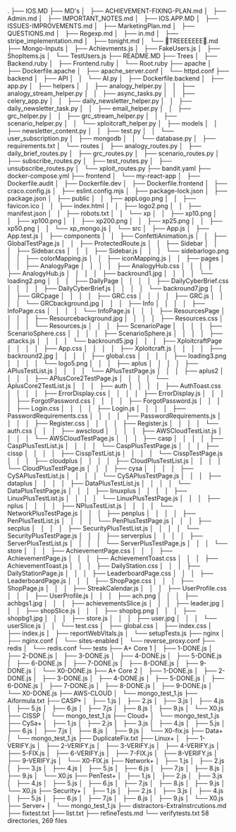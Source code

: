 .                                                                                                                                      ├── IOS.MD                                                                                                                             ├── MD's                                                                                                                               │   ├── ACHIEVEMENT-FIXING-PLAN.md                                                                                                     │   ├── Admin.md                                                                                                                       │   ├── IMPORTANT_NOTES.md                                                                                                             │   ├── IOS.APP.MD                                                                                                                     │   ├── ISSUES-IMPROVEMENTS.md                                                                                                         │   ├── MarketingPlan.md                                                                                                               │   ├── QUESTIONS.md                                                                                                                   │   ├── Regexp.md                                                                                                                      │   ├── in.md                                                                                                                          │   ├── stripe_implementation.md                                                                                                       │   ├── tonight.md                                                                                                                     │   └── 🌲TREEEEEEE🌲.md                                                                                                               ├── Mongo-Inputs                                                                                                                       │   ├── Achievments.js                                                                                                                 │   ├── FakeUsers.js                                                                                                                   │   ├── ShopItems.js                                                                                                                   │   └── TestUsers.js                                                                                                                   ├── README.MD                                                                                                                          ├── Trees                                                                                                                              │   ├── Backend.ruby                                                                                                                   │   ├── Frontend.ruby                                                                                                                  │   └── Root.ruby                                                                                                                      ├── apache                                                                                                                             │   ├── Dockerfile.apache                                                                                                              │   ├── apache_server.conf                                                                                                             │   └── httpd.conf                                                                                                                     ├── backend                                                                                                                            │   ├── API                                                                                                                            │   │   └── AI.py                                                                                                                      │   ├── Dockerfile.backend                                                                                                             │   ├── app.py                                                                                                                         │   ├── helpers                                                                                                                        │   │   ├── analogy_helper.py                                                                                                          │   │   ├── analogy_stream_helper.py                                                                                                   │   │   ├── async_tasks.py                                                                                                             │   │   ├── celery_app.py                                                                                                              │   │   ├── daily_newsletter_helper.py                                                                                                 │   │   ├── daily_newsletter_task.py                                                                                                   │   │   ├── email_helper.py                                                                                                            │   │   ├── grc_helper.py                                                                                                              │   │   ├── grc_stream_helper.py                                                                                                       │   │   ├── scenario_helper.py                                                                                                         │   │   └── xploitcraft_helper.py                                                                                                      │   ├── models                                                                                                                         │   │   ├── newsletter_content.py                                                                                                      │   │   ├── test.py                                                                                                                    │   │   └── user_subscription.py                                                                                                       │   ├── mongodb                                                                                                                        │   │   └── database.py                                                                                                                │   ├── requirements.txt                                                                                                               │   └── routes                                                                                                                         │       ├── analogy_routes.py                                                                                                          │       ├── daily_brief_routes.py                                                                                                      │       ├── grc_routes.py                                                                                                              │       ├── scenario_routes.py                                                                                                         │       ├── subscribe_routes.py                                                                                                        │       ├── test_routes.py                                                                                                             │       ├── unsubscribe_routes.py                                                                                                      │       └── xploit_routes.py                                                                                                           ├── bandit.yaml                                                                                                                        ├── docker-compose.yml                                                                                                                 ├── frontend                                                                                                                           │   └── my-react-app                                                                                                                   │       ├── Dockerfile.audit                                                                                                           │       ├── Dockerfile.dev                                                                                                             │       ├── Dockerfile.frontend                                                                                                        │       ├── craco.config.js                                                                                                            │       ├── eslint.config.mjs                                                                                                          │       ├── package-lock.json                                                                                                          │       ├── package.json                                                                                                               │       ├── public                                                                                                                     │       │   ├── appLogo.png                                                                                                            │       │   ├── favicon.ico                                                                                                            │       │   ├── index.html                                                                                                             │       │   ├── logo2.png                                                                                                              │       │   ├── manifest.json                                                                                                          │       │   ├── robots.txt                                                                                                             │       │   └── xp                                                                                                                     │       │       ├── xp10.png                                                                                                           │       │       ├── xp100.png                                                                                                          │       │       ├── xp200.png                                                                                                          │       │       ├── xp25.png                                                                                                           │       │       ├── xp50.png                                                                                                           │       │       └── xp_mongo.js                                                                                                        │       └── src                                                                                                                        │           ├── App.js                                                                                                                 │           ├── App.test.js                                                                                                            │           ├── components                                                                                                             │           │   ├── ConfettiAnimation.js                                                                                               │           │   ├── GlobalTestPage.js                                                                                                  │           │   ├── ProtectedRoute.js                                                                                                  │           │   ├── Sidebar                                                                                                            │           │   │   ├── Sidebar.css                                                                                                    │           │   │   ├── Sidebar.js                                                                                                     │           │   │   └── sidebarlogo.png                                                                                                │           │   ├── colorMapping.js                                                                                                    │           │   ├── iconMapping.js                                                                                                     │           │   ├── pages                                                                                                              │           │   │   ├── AnalogyPage                                                                                                    │           │   │   │   ├── AnalogyHub.css                                                                                             │           │   │   │   ├── AnalogyHub.js                                                                                              │           │   │   │   ├── backround1.jpg                                                                                             │           │   │   │   └── loading2.png                                                                                               │           │   │   ├── DailyPage                                                                                                      │           │   │   │   ├── DailyCyberBrief.css                                                                                        │           │   │   │   ├── DailyCyberBrief.js                                                                                         │           │   │   │   └── backround7.jpg                                                                                             │           │   │   ├── GRCpage                                                                                                        │           │   │   │   ├── GRC.css                                                                                                    │           │   │   │   ├── GRC.js                                                                                                     │           │   │   │   └── GRCbackground.jpg                                                                                          │           │   │   ├── Info                                                                                                           │           │   │   │   ├── InfoPage.css                                                                                               │           │   │   │   └── InfoPage.js                                                                                                │           │   │   ├── ResourcesPage                                                                                                  │           │   │   │   ├── Resourcebackground.jpg                                                                                     │           │   │   │   ├── Resources.css                                                                                              │           │   │   │   └── Resources.js                                                                                               │           │   │   ├── ScenarioPage                                                                                                   │           │   │   │   ├── ScenarioSphere.css                                                                                         │           │   │   │   ├── ScenarioSphere.js                                                                                          │           │   │   │   ├── attacks.js                                                                                                 │           │   │   │   └── backround5.jpg                                                                                             │           │   │   ├── XploitcraftPage                                                                                                │           │   │   │   ├── App.css                                                                                                    │           │   │   │   ├── Xploitcraft.js                                                                                             │           │   │   │   ├── backround2.jpg                                                                                             │           │   │   │   ├── global.css                                                                                                 │           │   │   │   ├── loading3.png                                                                                               │           │   │   │   └── logo5.png                                                                                                  │           │   │   ├── aplus                                                                                                          │           │   │   │   ├── APlusTestList.js                                                                                           │           │   │   │   └── APlusTestPage.js                                                                                           │           │   │   ├── aplus2                                                                                                         │           │   │   │   ├── APlusCore2TestPage.js                                                                                      │           │   │   │   └── AplusCore2TestList.js                                                                                      │           │   │   ├── auth                                                                                                           │           │   │   │   ├── AuthToast.css                                                                                              │           │   │   │   ├── ErrorDisplay.css                                                                                           │           │   │   │   ├── ErrorDisplay.js                                                                                            │           │   │   │   ├── ForgotPassword.css                                                                                         │           │   │   │   ├── ForgotPassword.js                                                                                          │           │   │   │   ├── Login.css                                                                                                  │           │   │   │   ├── Login.js                                                                                                   │           │   │   │   ├── PasswordRequirements.css                                                                                   │           │   │   │   ├── PasswordRequirements.js                                                                                    │           │   │   │   ├── Register.css                                                                                               │           │   │   │   ├── Register.js                                                                                                │           │   │   │   └── auth.css                                                                                                   │           │   │   ├── awscloud                                                                                                       │           │   │   │   ├── AWSCloudTestList.js                                                                                        │           │   │   │   └── AWSCloudTestPage.js                                                                                        │           │   │   ├── casp                                                                                                           │           │   │   │   ├── CaspPlusTestList.js                                                                                        │           │   │   │   └── CaspPlusTestPage.js                                                                                        │           │   │   ├── cissp                                                                                                          │           │   │   │   ├── CisspTestList.js                                                                                           │           │   │   │   └── CisspTestPage.js                                                                                           │           │   │   ├── cloudplus                                                                                                      │           │   │   │   ├── CloudPlusTestList.js                                                                                       │           │   │   │   └── CloudPlusTestPage.js                                                                                       │           │   │   ├── cysa                                                                                                           │           │   │   │   ├── CySAPlusTestList.js                                                                                        │           │   │   │   └── CySAPlusTestPage.js                                                                                        │           │   │   ├── dataplus                                                                                                       │           │   │   │   ├── DataPlusTestList.js                                                                                        │           │   │   │   └── DataPlusTestPage.js                                                                                        │           │   │   ├── linuxplus                                                                                                      │           │   │   │   ├── LinuxPlusTestList.js                                                                                       │           │   │   │   └── LinuxPlusTestPage.js                                                                                       │           │   │   ├── nplus                                                                                                          │           │   │   │   ├── NPlusTestList.js                                                                                           │           │   │   │   └── NetworkPlusTestPage.js                                                                                     │           │   │   ├── penplus                                                                                                        │           │   │   │   ├── PenPlusTestList.js                                                                                         │           │   │   │   └── PenPlusTestPage.js                                                                                         │           │   │   ├── secplus                                                                                                        │           │   │   │   ├── SecurityPlusTestList.js                                                                                    │           │   │   │   └── SecurityPlusTestPage.js                                                                                    │           │   │   ├── serverplus                                                                                                     │           │   │   │   ├── ServerPlusTestList.js                                                                                      │           │   │   │   └── ServerPlusTestPage.js                                                                                      │           │   │   └── store                                                                                                          │           │   │       ├── AchievementPage.css                                                                                        │           │   │       ├── AchievementPage.js                                                                                         │           │   │       ├── AchievementToast.css                                                                                       │           │   │       ├── AchievementToast.js                                                                                        │           │   │       ├── DailyStation.css                                                                                           │           │   │       ├── DailyStationPage.js                                                                                        │           │   │       ├── LeaderboardPage.css                                                                                        │           │   │       ├── LeaderboardPage.js                                                                                         │           │   │       ├── ShopPage.css                                                                                               │           │   │       ├── ShopPage.js                                                                                                │           │   │       ├── StreakCalendar.js                                                                                          │           │   │       ├── UserProfile.css                                                                                            │           │   │       ├── UserProfile.js                                                                                             │           │   │       ├── ach.png                                                                                                    │           │   │       ├── achbgs1.jpg                                                                                                │           │   │       ├── achievementsSlice.js                                                                                       │           │   │       ├── leader.jpg                                                                                                 │           │   │       ├── shopSlice.js                                                                                               │           │   │       ├── shopbg.png                                                                                                 │           │   │       ├── shopbg1.jpg                                                                                                │           │   │       ├── store.js                                                                                                   │           │   │       ├── user.jpg                                                                                                   │           │   │       └── userSlice.js                                                                                               │           │   └── test.css                                                                                                           │           ├── global.css                                                                                                             │           ├── index.css                                                                                                              │           ├── index.js                                                                                                               │           ├── reportWebVitals.js                                                                                                     │           └── setupTests.js                                                                                                          ├── nginx                                                                                                                              │   ├── nginx.conf                                                                                                                     │   └── sites-enabled                                                                                                                  │       └── reverse_proxy.conf                                                                                                         ├── redis                                                                                                                              │   └── redis.conf                                                                                                                     └── tests                                                                                                                                  ├── A+ Core 1                                                                                                                          │   ├── 1-DONE.js                                                                                                                      │   ├── 2-DONE.js                                                                                                                      │   ├── 3-DONE.js                                                                                                                      │   ├── 4-DONE.js                                                                                                                      │   ├── 5-DONE.js                                                                                                                      │   ├── 6-DONE.js                                                                                                                      │   ├── 7-DONE.js                                                                                                                      │   ├── 8-DONE.js                                                                                                                      │   ├── 9-DONE.js                                                                                                                      │   └── X0-DONE.js                                                                                                                     ├── A+ Core 2                                                                                                                          │   ├── 1-DONE.js                                                                                                                      │   ├── 2-DONE.js                                                                                                                      │   ├── 3-DONE.js                                                                                                                      │   ├── 4-DONE.js                                                                                                                      │   ├── 5-DONE.js                                                                                                                      │   ├── 6-DONE.js                                                                                                                      │   ├── 7-DONE.js                                                                                                                      │   ├── 8-DONE.js                                                                                                                      │   ├── 9-DONE.js                                                                                                                      │   └── X0-DONE.js                                                                                                                     ├── AWS-CLOUD                                                                                                                          │   └── mongo_test_1.js                                                                                                                ├── Aiformula.txt                                                                                                                      ├── CASP+                                                                                                                              │   ├── 1.js                                                                                                                           │   ├── 2.js                                                                                                                           │   ├── 3.js                                                                                                                           │   ├── 4.js                                                                                                                           │   ├── 5.js                                                                                                                           │   ├── 6.js                                                                                                                           │   ├── 7.js                                                                                                                           │   ├── 8.js                                                                                                                           │   ├── 9.js                                                                                                                           │   └── X0.js                                                                                                                          ├── CISSP                                                                                                                              │   └── mongo_test_1.js                                                                                                                ├── Cloud+                                                                                                                             │   └── mongo_test_1.js                                                                                                                ├── CySa+                                                                                                                              │   ├── 1.js                                                                                                                           │   ├── 2.js                                                                                                                           │   ├── 3.js                                                                                                                           │   ├── 4.js                                                                                                                           │   ├── 5.js                                                                                                                           │   ├── 6.js                                                                                                                           │   ├── 7.js                                                                                                                           │   ├── 8.js                                                                                                                           │   ├── 9.js                                                                                                                           │   └── X0-fix.js                                                                                                                      ├── Data+                                                                                                                              │   └── mongo_test_1.js                                                                                                                ├── DuplicateFix.txt                                                                                                                   ├── Linux+                                                                                                                             │   ├── 1-VERIFY.js                                                                                                                    │   ├── 2-VERIFY.js                                                                                                                    │   ├── 3-VERIFY.js                                                                                                                    │   ├── 4-VERIFY.js                                                                                                                    │   ├── 5-FIX.js                                                                                                                       │   ├── 6-VERIFY.js                                                                                                                    │   ├── 7-FIX.js                                                                                                                       │   ├── 8-VERIFY.js                                                                                                                    │   ├── 9-VERIFY.js                                                                                                                    │   └── X0-FIX.js                                                                                                                      ├── Network+                                                                                                                           │   ├── 1.js                                                                                                                           │   ├── 2.js                                                                                                                           │   ├── 3.js                                                                                                                           │   ├── 4.js                                                                                                                           │   ├── 5.js                                                                                                                           │   ├── 6.js                                                                                                                           │   ├── 7.js                                                                                                                           │   ├── 8.js                                                                                                                           │   ├── 9.js                                                                                                                           │   └── X0.js                                                                                                                          ├── PenTest+                                                                                                                           │   ├── 1.js                                                                                                                           │   ├── 2.js                                                                                                                           │   ├── 3.js                                                                                                                           │   ├── 4.js                                                                                                                           │   ├── 5.js                                                                                                                           │   ├── 6.js                                                                                                                           │   ├── 7.js                                                                                                                           │   ├── 8.js                                                                                                                           │   ├── 9.js                                                                                                                           │   └── X0.js                                                                                                                          ├── Security+                                                                                                                          │   ├── 1.js                                                                                                                           │   ├── 2.js                                                                                                                           │   ├── 3.js                                                                                                                           │   ├── 4.js                                                                                                                           │   ├── 5.js                                                                                                                           │   ├── 6.js                                                                                                                           │   ├── 7.js                                                                                                                           │   ├── 8.js                                                                                                                           │   ├── 9.js                                                                                                                           │   └── X0.js                                                                                                                          ├── Server+                                                                                                                            │   └── mongo_test_1.js                                                                                                                ├── distractors-ExtraInstrcutions.md                                                                                                   ├── fixtest.txt                                                                                                                        ├── list.txt                                                                                                                           ├── refineTests.md                                                                                                                     └── verifytests.txt                                                                                                                                                                                                                                                       58 directories, 269 files 

